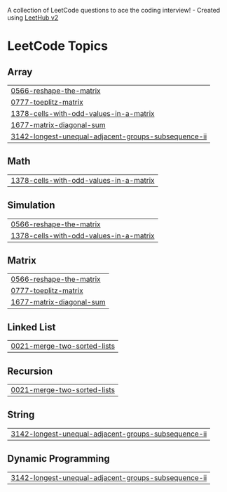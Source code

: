 A collection of LeetCode questions to ace the coding interview! - Created using [LeetHub v2](https://github.com/arunbhardwaj/LeetHub-2.0)
<!---LeetCode Topics Start-->
# LeetCode Topics
## Array
|  |
| ------- |
| [0566-reshape-the-matrix](https://github.com/bonthewad-dattu/Leetcode/tree/master/0566-reshape-the-matrix) |
| [0777-toeplitz-matrix](https://github.com/bonthewad-dattu/Leetcode/tree/master/0777-toeplitz-matrix) |
| [1378-cells-with-odd-values-in-a-matrix](https://github.com/bonthewad-dattu/Leetcode/tree/master/1378-cells-with-odd-values-in-a-matrix) |
| [1677-matrix-diagonal-sum](https://github.com/bonthewad-dattu/Leetcode/tree/master/1677-matrix-diagonal-sum) |
| [3142-longest-unequal-adjacent-groups-subsequence-ii](https://github.com/bonthewad-dattu/Leetcode/tree/master/3142-longest-unequal-adjacent-groups-subsequence-ii) |
## Math
|  |
| ------- |
| [1378-cells-with-odd-values-in-a-matrix](https://github.com/bonthewad-dattu/Leetcode/tree/master/1378-cells-with-odd-values-in-a-matrix) |
## Simulation
|  |
| ------- |
| [0566-reshape-the-matrix](https://github.com/bonthewad-dattu/Leetcode/tree/master/0566-reshape-the-matrix) |
| [1378-cells-with-odd-values-in-a-matrix](https://github.com/bonthewad-dattu/Leetcode/tree/master/1378-cells-with-odd-values-in-a-matrix) |
## Matrix
|  |
| ------- |
| [0566-reshape-the-matrix](https://github.com/bonthewad-dattu/Leetcode/tree/master/0566-reshape-the-matrix) |
| [0777-toeplitz-matrix](https://github.com/bonthewad-dattu/Leetcode/tree/master/0777-toeplitz-matrix) |
| [1677-matrix-diagonal-sum](https://github.com/bonthewad-dattu/Leetcode/tree/master/1677-matrix-diagonal-sum) |
## Linked List
|  |
| ------- |
| [0021-merge-two-sorted-lists](https://github.com/bonthewad-dattu/Leetcode/tree/master/0021-merge-two-sorted-lists) |
## Recursion
|  |
| ------- |
| [0021-merge-two-sorted-lists](https://github.com/bonthewad-dattu/Leetcode/tree/master/0021-merge-two-sorted-lists) |
## String
|  |
| ------- |
| [3142-longest-unequal-adjacent-groups-subsequence-ii](https://github.com/bonthewad-dattu/Leetcode/tree/master/3142-longest-unequal-adjacent-groups-subsequence-ii) |
## Dynamic Programming
|  |
| ------- |
| [3142-longest-unequal-adjacent-groups-subsequence-ii](https://github.com/bonthewad-dattu/Leetcode/tree/master/3142-longest-unequal-adjacent-groups-subsequence-ii) |
<!---LeetCode Topics End-->